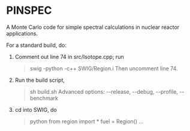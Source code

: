 PINSPEC
=======

A Monte Carlo code for simple spectral calculations in nuclear reactor applications.

For a standard build, do: 
1) Comment out line 74 in src/Isotope.cpp; run 
   > swig -python -c++ SWIG/Region.i
   Then uncomment line 74. 

2) Run the build script,
   > sh build.sh
   Advanced options: --release, --debug, --profile, --benchmark 

3) cd into SWIG, do 
   > python
   > from region import *
   > fuel = Region()
   > ...

